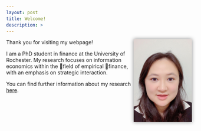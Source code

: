 ```yaml
---
layout: post
title: Welcome!
description: >
---
```

<img align="right" height="225" src="files/picture.jpg" style="box-shadow: 0px 0px 10px #888; border-radius:0%;">

Thank you for visiting my webpage!

I am a PhD student in finance at the University of Rochester. My research focuses on information economics within the field of empirical finance, with an emphasis on strategic interaction.

You can find further information about my research [here](https://botongshang.github.io/research/).